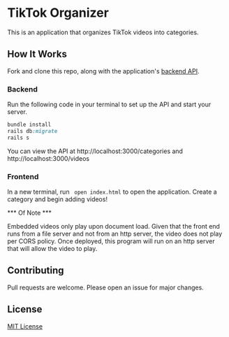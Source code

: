 # TikTok Organizer

This is an application that organizes TikTok videos into categories.


## How It Works
Fork and clone this repo, along with the application's [backend API](https://github.com/Janaeq/tiktok-organizer-api.git).

### Backend
Run the following code in your terminal to set up the API and start your server.
```ruby
bundle install
rails db:migrate
rails s
```
You can view the API at http://localhost:3000/categories and http://localhost:3000/videos

### Frontend
In a new terminal, run ``` open index.html``` to open the application.
Create a category and begin adding videos!


*** Of Note ***

Embedded videos only play upon document load.
Given that the front end runs from a file server and not from an http server, the video does not play per CORS policy. 
Once deployed, this program will run on an http server that will allow the video to play.

## Contributing
Pull requests are welcome. Please open an issue for major changes.

## License
[MIT License](https://github.com/Janaeq/tiktok-organizer-frontend/blob/main/LICENSE)
